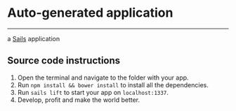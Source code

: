 # Auto-generated application
---
a [Sails](http://sailsjs.org) application

## Source code instructions

1. Open the terminal and navigate to the folder with your app.
2. Run `npm install && bower install` to install all the dependencies.
3. Run `sails lift` to start your app on `localhost:1337`.
4. Develop, profit and make the world better.
